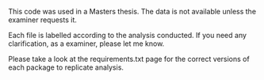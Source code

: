 This code was used in a Masters thesis. The data is not available unless the examiner requests it.

Each file is labelled according to the analysis conducted. If you need any clarification, as a examiner, please let me know.

Please take a look at the requirements.txt page for the correct versions of each package to replicate analysis.
